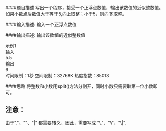 ####题目描述
写出一个程序，接受一个正浮点数值，输出该数值的近似整数值。<br>
如果小数点后数值大于等于5,向上取整；小于5，则向下取整。
<br>

####输入描述:
输入一个正浮点数值
<br>

####输出描述:
输出该数值的近似整数值

示例1<br>
输入<br>
5.5<br>
输出<br>
6<br>
时间限制：1秒 空间限制：32768K 热度指数：85013<br>

####思路
将整数和小数用split()方法分割开，同时小数只需要取第一位小数即可。

注意：
---------------------
由于"."、"\"、"|" 都需要转义，因此，需要写成 "\\."、"\\\"、"\\|".
 